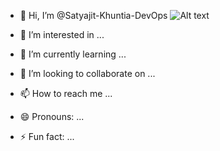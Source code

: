 - 👋 Hi, I’m @Satyajit-Khuntia-DevOps  <img src="[URL_to_your_image](https://github.com/Satyajit-Khuntia-DevOps/Satyajit-Khuntia-DevOps/blob/main/Animation%20-%201716872744655.gif?raw=true)![image](https://github.com/Satyajit-Khuntia-DevOps/Satyajit-Khuntia-DevOps/assets/161194612/08cd5abf-9a0f-4ca8-af2f-3ed389a198ff)
" alt="Alt text" width="WIDTH" height="HEIGHT">

- 👀 I’m interested in ...
- 🌱 I’m currently learning ...
- 💞️ I’m looking to collaborate on ...
- 📫 How to reach me ...
- 😄 Pronouns: ...
- ⚡ Fun fact: ...

<!---
Satyajit-Khuntia-DevOps/Satyajit-Khuntia-DevOps is a ✨ special ✨ repository because its `README.md` (this file) appears on your GitHub profile.
You can click the Preview link to take a look at your changes.
--->
